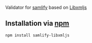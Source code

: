 Validator for [samlify](https://samlify.js.org) based on [Libxmljs](https://github.com/libxmljs/libxmljs/wiki)

## Installation via [npm](https://npmjs.org)

```shell
npm install samlify-libxmljs
```
